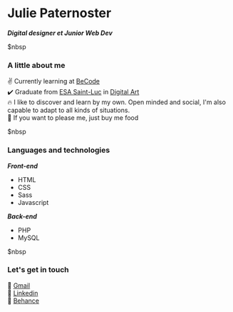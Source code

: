 # Julie Paternoster  

***Digital designer et Junior Web Dev***  

$nbsp
### A little about me  

✌️ Currently learning at [BeCode](https://becode.org/about/campuses/charleroi/)  
✔️ Graduate from [ESA Saint-Luc](http://www.stluc-bruxelles-esa.be/Arts-numeriques) in [Digital Art](http://arts-numeriques-esa-stluc-bxl.be/)  
🔥 I like to discover and learn by my own. Open minded and social, I'm also capable to adapt to all kinds of situations.  
💓 If you want to please me, just buy me food  

$nbsp
### Languages and technologies  

***Front-end***  
<ul>
  <li>HTML</li>
  <li>CSS</li>
  <li>Sass</li>
  <li>Javascript</li>
</ul>  

***Back-end***  
<ul>
  <li>PHP</li>
  <li>MySQL</li>
</ul>  

$nbsp
### Let's get in touch  

📧 [Gmail](https://mail.google.com/mail/u/0/?fs=1&tf=cm&source=mailto&to=juptsr.work@gmail.com)  
🔹 [Linkedin](https://www.linkedin.com/in/julie-paternoster/)  
🌝 [Behance](https://www.behance.net/juliepaterno)
